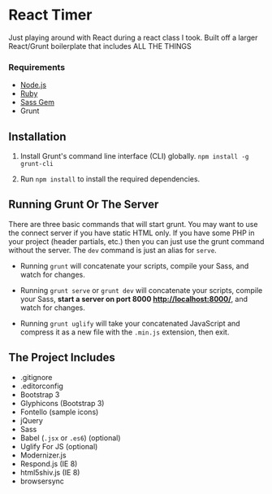 # React Timer 

Just playing around with React during a react class I took. Built off a larger React/Grunt boilerplate that includes ALL THE THINGS

### Requirements
* [Node.js](http://nodejs.org/)
* [Ruby](https://www.ruby-lang.org/)
* [Sass Gem](http://sass-lang.com/install)
* Grunt

## Installation

1. Install Grunt's command line interface (CLI) globally. `npm install -g grunt-cli`

1. Run `npm install` to install the required dependencies.

## Running Grunt Or The Server
There are three basic commands that will start grunt. You may want to use the connect server if you have static HTML only. If you have some PHP in your project (header partials, etc.) then you can just use the grunt command without the server. The `dev` command is just an alias for `serve`.

* Running `grunt` will concatenate your scripts, compile your Sass, and watch for changes.

* Running `grunt serve` or `grunt dev` will concatenate your scripts, compile your Sass, **start a server on port 8000 [http://localhost:8000/](http://localhost:8000/)**, and watch for changes.

* Running `grunt uglify` will take your concatenated JavaScript and compress it as a new file with the `.min.js` extension, then exit.


## The Project Includes

* .gitignore
* .editorconfig
* Bootstrap 3
* Glyphicons (Bootstrap 3)
* Fontello (sample icons)
* jQuery
* Sass
* Babel (`.jsx` or `.es6`) (optional)
* Uglify For JS (optional)
* Modernizer.js
* Respond.js (IE 8)
* html5shiv.js (IE 8)
* browsersync
